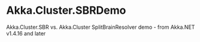 # Akka.Cluster.SBRDemo
 Akka.Cluster.SBR vs. Akka.Cluster SplitBrainResolver demo - from Akka.NET v1.4.16 and later
